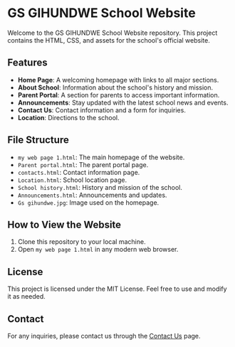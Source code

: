 # GS GIHUNDWE School Website

Welcome to the GS GIHUNDWE School Website repository. This project contains the HTML, CSS, and assets for the school's official website.

## Features
- **Home Page**: A welcoming homepage with links to all major sections.
- **About School**: Information about the school's history and mission.
- **Parent Portal**: A section for parents to access important information.
- **Announcements**: Stay updated with the latest school news and events.
- **Contact Us**: Contact information and a form for inquiries.
- **Location**: Directions to the school.

## File Structure
- `my web page 1.html`: The main homepage of the website.
- `Parent portal.html`: The parent portal page.
- `contacts.html`: Contact information page.
- `Location.html`: School location page.
- `School history.html`: History and mission of the school.
- `Announcements.html`: Announcements and updates.
- `Gs gihundwe.jpg`: Image used on the homepage.

## How to View the Website
1. Clone this repository to your local machine.
2. Open `my web page 1.html` in any modern web browser.

## License
This project is licensed under the MIT License. Feel free to use and modify it as needed.

## Contact
For any inquiries, please contact us through the [Contact Us](contacts.html) page.